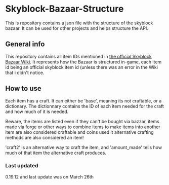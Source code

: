 # Skyblock-Bazaar-Structure
This is repository contains a json file with the structure of the skyblock bazaar. It can be used for other projects and helps structure the API.

## General info
This repository contains all item IDs mentioned in [the official Skyblock Bazaar Wiki](https://wiki.hypixel.net/Bazaar). It represents how the Bazaar is structured in-game, each item id being an official skyblock item id (unless there was an error in the Wiki that i didn't notice.

## How to use
Each item has a craft. It can either be 'base', meaning its not craftable, or a dictionary. The dictionnary contains the ID of each item needed for the craft and how much of it is needed. 

Beware, the items are listed even if they can't be bought via bazzar, items made via forge or other ways to combine items to make items into another item are also considered craftable and coins used it alternative crafting methods are also considered an item!

'craft2' is an alternative way to craft the item, and 'amount_made' tells how much of that item the alternative craft produces.



### Last updated
0.19.12 and last update was on March 26th
